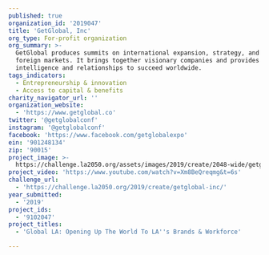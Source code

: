 ```yaml
---
published: true
organization_id: '2019047'
title: 'GetGlobal, Inc'
org_type: For-profit organization
org_summary: >-
  GetGlobal produces summits on international expansion, strategy, and key
  foreign markets. It brings together visionary companies and provides the
  intelligence and relationships to succeed worldwide.
tags_indicators:
  - Entrepreneurship & innovation
  - Access to capital & benefits
charity_navigator_url: ''
organization_website:
  - 'https://www.getglobal.co'
twitter: '@getglobalconf'
instagram: '@getglobalconf'
facebook: 'https://www.facebook.com/getglobalexpo'
ein: '901248134'
zip: '90015'
project_image: >-
  https://challenge.la2050.org/assets/images/2019/create/2048-wide/getglobal-inc.jpg
project_video: 'https://www.youtube.com/watch?v=Xm8BeQreqmg&t=6s'
challenge_url:
  - 'https://challenge.la2050.org/2019/create/getglobal-inc/'
year_submitted:
  - '2019'
project_ids:
  - '9102047'
project_titles:
  - 'Global LA: Opening Up The World To LA''s Brands & Workforce'

---
```

